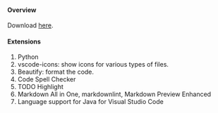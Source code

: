 #### Overview

Download [here](https://code.visualstudio.com/Download).

#### Extensions

1. Python
2. vscode-icons: show icons for various types of files.
3. Beautify: format the code.
4. Code Spell Checker
5. TODO Highlight
6. Markdown All in One, markdownlint, Markdown Preview Enhanced
7. Language support for Java for Visual Studio Code
